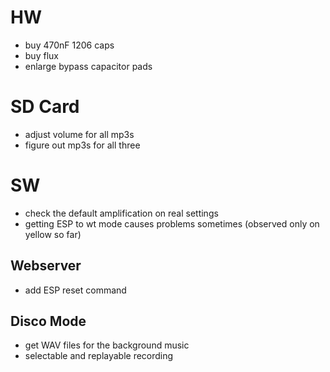 # HW

- buy 470nF 1206 caps
- buy flux
- enlarge bypass capacitor pads

# SD Card 

- adjust volume for all mp3s
- figure out mp3s for all three

# SW

- check the default amplification on real settings
- getting ESP to wt mode causes problems sometimes (observed only on yellow so far)

## Webserver

- add ESP reset command

## Disco Mode

- get WAV files for the background music
- selectable and replayable recording